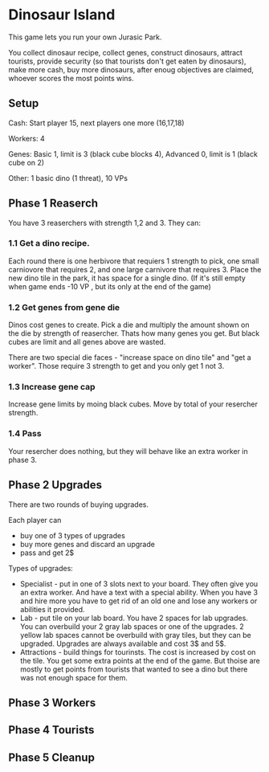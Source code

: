 # Dinosaur Island 

This game lets you run your own Jurasic Park. 

You collect dinosaur recipe, collect genes, construct dinosaurs, attract tourists, provide security (so that tourists don't get eaten by dinosaurs),
make more cash, buy more dinosaurs, after enoug objectives are claimed, whoever scores the most points wins.


## Setup

Cash: Start player 15, next players one more (16,17,18)

Workers: 4

Genes: Basic 1, limit is 3 (black cube blocks 4), Advanced 0, limit is 1 (black cube on 2)

Other: 1 basic dino (1 threat), 10 VPs

## Phase 1 Reaserch

You have 3 reaserchers with strength 1,2 and 3. They can:

### 1.1 Get a dino recipe.

Each round there is one herbivore that requiers 1 strength to pick, one small carniovore that requires 2, and one large carnivore that requires 3.
Place the new dino tile in the park, it has space for a single dino. (If it's still empty when game ends -10 VP , but its only at the end of the game)

### 1.2 Get genes from gene die

Dinos cost genes to create. Pick a die and multiply the amount shown on the die by strength of reasercher. Thats how many genes you get.
But black cubes are limit and all genes above are wasted.

There are two special die faces - "increase space on dino tile" and "get a worker". Those require 3 strength to get and you only get 1 not 3.

### 1.3 Increase gene cap

Increase gene limits by moing black cubes. Move by total of your resercher strength.

### 1.4 Pass

Your resercher does nothing, but they will behave like an extra worker in phase 3.

## Phase 2 Upgrades

There are two rounds of buying upgrades.

Each player can 

- buy one of 3 types of upgrades
- buy more genes and discard an upgrade
- pass and get 2$

Types of upgrades:

- Specialist - put in one of 3 slots next to your board. They often give you an extra worker. And have a text with a special ability.
When you have 3 and hire more you have to get rid of an old one and lose any workers or abilities it provided.
- Lab - put tile on your lab board. You have 2 spaces for lab upgrades. You can overbuild your 2 gray lab spaces or one of the upgrades. 
2 yellow lab spaces cannot be overbuild with gray tiles, but they can be upgraded. Upgrades are always available and cost 3$ and 5$.
- Attractions - build things for tourinsts. The cost is increased by cost on the tile. You get some extra points at the end of the game.
But thoise are mostly to get points from tourists that wanted to see a dino but there was not enough space for them.

## Phase 3 Workers

## Phase 4 Tourists

## Phase 5 Cleanup

